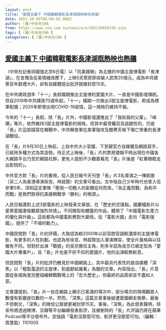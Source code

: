 ```yaml
---
layout: post
title: "愛國主義下 中國韓戰電影長津湖既熱映也熱議"
date: 2021-10-05T06:04:02.000Z
author: (臺)中央社CNA
from: https://www.cna.com.tw/news/acn/202110050150.aspx
tags: [ (臺)中央社CNA ]
categories: [ (臺)中央社CNA ]
---
```

<!--1633413842000-->
[愛國主義下 中國韓戰電影長津湖既熱映也熱議](https://www.cna.com.tw/news/acn/202110050150.aspx)
------

<div>
<div></div><div><p>（中央社記者邱國強北京6日電）以「抗美援朝」為主題的中國主旋律電影「長津湖」，在宣傳及反美情緒效應下，上映5天票房即突破人民幣20億元，成為中共建黨百年獻禮大片，卻有自媒體提出批評就被封禁15天。</p><p>在中共建政週年「十一」長假檔期推出主旋律的愛國大片，一直是中國影壇傳統。但自2019年中共建政70週年起，「十一」檔期一次推出3部主旋律電影，即成為標準配備；2020年即使出現COVID-19疫情，這一規格仍維持不變。</p><p>今年的「十一」長假，除「長」片外，中國影壇還推出了「我和我的父輩」、「峰爆」等片，依然維持3部主旋律電影的規格。但其中最受矚目及話題性的，仍是「長」片這部描寫在韓戰中，中共解放軍在美軍強攻及酷寒天候下傷亡慘重的長津湖戰役。</p><p>在「長」片9月30日上映前，上自中共大小官媒、下至親官方自媒體及網路寫手，已經用多種方式為其造勢。待正式上映後，「長」片的票房捷報不時出現在中國各大網路平台乃至於網路社群，更有人提到不少觀眾看完「長」片後是「紅著眼眶走出影院的」。</p><p>中共官方對「長」片的重視，從人民日報今天刊登「長」片3名導演之一陳凱歌（另二人為香港導演徐克、林超賢）的文章可看出。文中指自己少年時代也曾入伍參軍5年，深知這支軍隊「壓倒一切敵人的氣概從何而來。『為正義而戰、為和平而戰』是我們取得抗美援朝戰爭『勝利』的根源」。</p><p>人民日報還對上述3部電影的上映發表文章說，在「歷史的交匯點，國慶檔影片以愛黨愛國激發觀眾強烈共情」。不同類型和體量的作品，體現了「中國電影生產力的優化與升級」。這些都為中國電影應對大變局，從「電影大國」走向「電影強國」，提供了「不竭的動力」。</p><p>中國民間對「長」片的評價，大致認為較2000年以前官腔官調較濃厚的主旋律電影，有更多的人性刻劃。也認為有徐克、林超賢加入導演陣容，使全片風格與以往確有不同。但對於出演「戰狼」的吳京擔任主角，則多半認為吳京已被定型為「愛國大片專業戶」，且「長」片也是不折不扣的愛國片，他的出演較無新意。</p><p>但民間對「長」片的批評仍散見於中國網路上。其中最具代表性的是自媒體「深焦」以「粗製濫造的主旋律，到底獻給誰看」為題的文章。內容指出，「長」片意圖從各個角度完整描繪韓戰戰場上的「宏大歷史」，但最終的品質卻並不盡如人意。</p><p>文章還提到，「長」片一些在網路上顯示已客滿的場次中，部分場次的現場觀眾人數僅有影廳座位數的一半。然而，「深焦」這篇文章事後疑遭愛國網友檢舉，最後不但刪文，「深焦」的微信公眾號更被封禁15天。事後，「深焦」為此發表聲明，除宣布將透過微博、豆瓣等平台繼續發表影評，且被刪除的「長」片評論仍將在蘋果Podcast等平台發布外，並強調「電影沒那麼可怕，影評更沒那麼可怕。（編輯：周慧盈）1101005</p></div>
</div>
